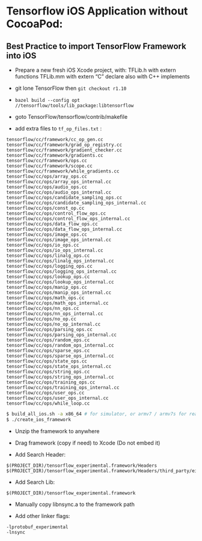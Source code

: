 # Tensorflow iOS Application without CocoaPod:


## Best Practice to import TensorFlow Framework into iOS

- Prepare a new fresh iOS Xcode project, with:
	TFLib.h with extern functions
	TFLib.mm with extern “C” declare also with C++ implements

- git lone TensorFlow then `git checkout r1.10`
- `bazel build --config opt //tensorflow/tools/lib_package:libtensorflow`
- goto TensorFlow/tensorflow/contrib/makefile

- add extra files to `tf_op_files.txt` :

```
tensorflow/cc/framework/cc_op_gen.cc
tensorflow/cc/framework/grad_op_registry.cc
tensorflow/cc/framework/gradient_checker.cc
tensorflow/cc/framework/gradients.cc
tensorflow/cc/framework/ops.cc
tensorflow/cc/framework/scope.cc
tensorflow/cc/framework/while_gradients.cc
tensorflow/cc/ops/array_ops.cc
tensorflow/cc/ops/array_ops_internal.cc
tensorflow/cc/ops/audio_ops.cc
tensorflow/cc/ops/audio_ops_internal.cc
tensorflow/cc/ops/candidate_sampling_ops.cc
tensorflow/cc/ops/candidate_sampling_ops_internal.cc
tensorflow/cc/ops/const_op.cc
tensorflow/cc/ops/control_flow_ops.cc
tensorflow/cc/ops/control_flow_ops_internal.cc
tensorflow/cc/ops/data_flow_ops.cc
tensorflow/cc/ops/data_flow_ops_internal.cc
tensorflow/cc/ops/image_ops.cc
tensorflow/cc/ops/image_ops_internal.cc
tensorflow/cc/ops/io_ops.cc
tensorflow/cc/ops/io_ops_internal.cc
tensorflow/cc/ops/linalg_ops.cc
tensorflow/cc/ops/linalg_ops_internal.cc
tensorflow/cc/ops/logging_ops.cc
tensorflow/cc/ops/logging_ops_internal.cc
tensorflow/cc/ops/lookup_ops.cc
tensorflow/cc/ops/lookup_ops_internal.cc
tensorflow/cc/ops/manip_ops.cc
tensorflow/cc/ops/manip_ops_internal.cc
tensorflow/cc/ops/math_ops.cc
tensorflow/cc/ops/math_ops_internal.cc
tensorflow/cc/ops/nn_ops.cc
tensorflow/cc/ops/nn_ops_internal.cc
tensorflow/cc/ops/no_op.cc
tensorflow/cc/ops/no_op_internal.cc
tensorflow/cc/ops/parsing_ops.cc
tensorflow/cc/ops/parsing_ops_internal.cc
tensorflow/cc/ops/random_ops.cc
tensorflow/cc/ops/random_ops_internal.cc
tensorflow/cc/ops/sparse_ops.cc
tensorflow/cc/ops/sparse_ops_internal.cc
tensorflow/cc/ops/state_ops.cc
tensorflow/cc/ops/state_ops_internal.cc
tensorflow/cc/ops/string_ops.cc
tensorflow/cc/ops/string_ops_internal.cc
tensorflow/cc/ops/training_ops.cc
tensorflow/cc/ops/training_ops_internal.cc
tensorflow/cc/ops/user_ops.cc
tensorflow/cc/ops/user_ops_internal.cc
tensorflow/cc/ops/while_loop.cc
```

``` bash
$ build_all_ios.sh -a x86_64 # for simulator, or armv7 / armv7s for real phone
$ ./create_ios_framework
```

- Unzip the framework to anywhere
- Drag framework (copy if need) to Xcode (Do not embed it)

- Add Search Header:

```
$(PROJECT_DIR)/tensorflow_experimental.framework/Headers
$(PROJECT_DIR)/tensorflow_experimental.framework/Headers/third_party/eigen3
```

- Add Search Lib:
```
$(PROJECT_DIR)/tensorflow_experimental.framework
```

- Manually copy libnsync.a to the framework path

- Add other linker flags:

```
-lprotobuf_experimental
-lnsync
```
